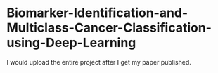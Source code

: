 # Biomarker-Identification-and-Multiclass-Cancer-Classification-using-Deep-Learning

I would upload the entire project after I get my paper published.
